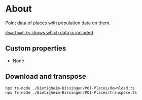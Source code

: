 # About

Point data of places with population data on them.

[`download.ts` shows which data is included](./download.ts).

## Custom properties

- None

## Download and transpose

```
npx ts-node ./Bietigheim-Bissingen/POI-Places/download.ts
npx ts-node ./Bietigheim-Bissingen/POI-Places/transpose.ts
```
